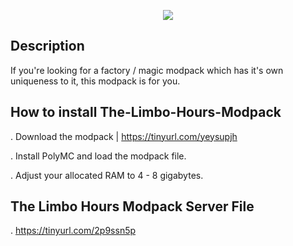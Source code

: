 <p align="center">
	<img src="https://i.postimg.cc/kghw5pcQ/imffffage.png" />
                                                                                                                                      
## Description

If you're looking for a factory / magic modpack which has it's own uniqueness to it, this modpack is for you.

## How to install The-Limbo-Hours-Modpack
  
. Download the modpack | https://tinyurl.com/yeysupjh

. Install PolyMC and load the modpack file.
  
. Adjust your allocated RAM to 4 - 8 gigabytes.
 
## The Limbo Hours Modpack Server File 

. https://tinyurl.com/2p9ssn5p
